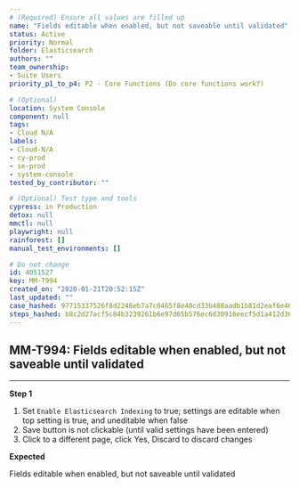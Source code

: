 ```yaml
---
# (Required) Ensure all values are filled up
name: "Fields editable when enabled, but not saveable until validated"
status: Active
priority: Normal
folder: Elasticsearch
authors: ""
team_ownership: 
- Suite Users
priority_p1_to_p4: P2 - Core Functions (Do core functions work?)

# (Optional)
location: System Console
component: null
tags: 
- Cloud N/A
labels: 
- Cloud-N/A
- cy-prod
- se-prod
- system-console
tested_by_contributor: ""

# (Optional) Test type and tools
cypress: in Production
detox: null
mmctl: null
playwright: null
rainforest: []
manual_test_environments: []

# Do not change
id: 4051527
key: MM-T994
created_on: "2020-01-21T20:52:15Z"
last_updated: ""
case_hashed: 97715337526f8d2248eb7a7c0465f8e40cd33b488aadb1b81d2eaf6e46fd6193c56436e4a07cf0916701a07664276557
steps_hashed: b8c2d27acf5c84b3239261b6e97d65b576ec6d30916eecf5d1a412d3687671e15d85f447d5cf2f74c004b2cfe833bd31
---
```


<!-- (Auto-generated) Based on frontmatter's "key" and "name" -->

## MM-T994: Fields editable when enabled, but not saveable until validated

---

**Step 1**

1. Set `Enable Elasticsearch Indexing` to true; settings are editable when top setting is true, and uneditable when false
2. Save button is not clickable (until valid settings have been entered)
3. Click to a different page, click Yes, Discard to discard changes

**Expected**

Fields editable when enabled, but not saveable until validated
